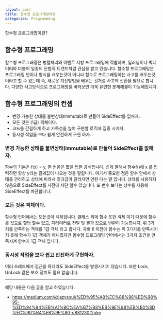 ```yaml
---
layout: post
title: 함수형 프로그래밍이란 
categories: Programming
---
```


함수형 프로그래밍이란?


## 함수형 프로그래밍
함수형 프로그래밍은 병렬처리와 이벤트 지향 프로그래밍에 적합하며, 딥러닝이나 빅데이터와 더불어 일종의 문법적 트렌드처럼 관심을 받고 있습니다. 함수형 프로그래밍은 프로그래밍 언어나 방식을 배우는것이 아니라 함수로 프로그래밍하는 사고를 배우는것이라고 할 수 있는데 즉, 새로운 계산방법을 배우는 것처럼 사고의 전환을 필요로 합니다. 다양한 사고방식으로 프로그래밍을 바라보면 더욱 유연한 문제해결이 가능해집니다.

## 함수형 프로그래밍의 컨셉
- 변경 가능한 상태를 불변상태(Immutab)로 만들어 SideEffect를 없애자.
- 모든 것은 (1급) 객체이다.
- 코드를 간결하게 하고 가독성을 높여 구현할 로직에 집중 시키자.
- 동시성 작업을 보다 쉽게 안전하게 구현 하자.

### 변경 가능한 상태를 불변상태(Immutable)로 만들어 SideEffect를 없애자.
함수의 기본은 f(x) = y, 한 번쯤은 봤을 법한 공식입니다. 쉽게 말해서 함수f()에 x 를 입력하면 항상 y라는 결과값이 나오는 것을 말합니다. 여기서 중요한 점은 함수 안에서 상태를 관리하고 상태에 따라서 결과값이 달라지면 안된 다는 말 입니다. 상태를 사용하지 않음으로 SideEffect를 사전에 차단 할수 있습니다. 또 변수 보다는 상수를 사용해 SideEffect를 차단합니다.

### 모든 것은 객체이다.
함수형 언어에서는 모든것이 객체입니다. 클래스 외에 함수 또한 객체 이기 때문에 함수를 값으로 할당 할수 있고, 파라미터로 전달 및 결과 값으로 반환이 가능합니다. 위 3가지를 만족하는 객체를 1급 객체 라고 합니다. 자바 8 이전에 함수는 위 3가지를 만족시키지 못해 함수가 1급 객체가 아니였지만 함수형 프로그래밍 언어에서는 3가지 조건을 만족시켜 함수가 1급 객체 입니다.

### 동시성 작업을 보다 쉽고 안전하게 구현하자.
여러 쓰레드에서 접근을 하더라도 SideEffect를 발생시키지 않습니다. 또한 Lock, UnLock 같은 보호 장치도 필요 없습니다.



----
해당 내용은 다음 글을 참고 하였습니다.
- https://medium.com/@lazysoul/%ED%95%A8%EC%88%98%ED%98%95-%ED%94%84%EB%A1%9C%EA%B7%B8%EB%9E%98%EB%B0%8D%EC%9D%B4%EB%9E%80-d881230f2a5e